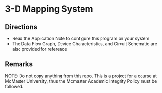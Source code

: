 # 3-D Mapping System

## Directions
 - Read the Application Note to configure this program on your system 
 - The Data Flow Graph, Device Characteristics, and Circuit Schematic are also provided for reference

## Remarks

NOTE: Do not copy anything from this repo. This is a project for a course at McMaster University, thus the Mcmaster Academic Integrity Policy must be followed.
